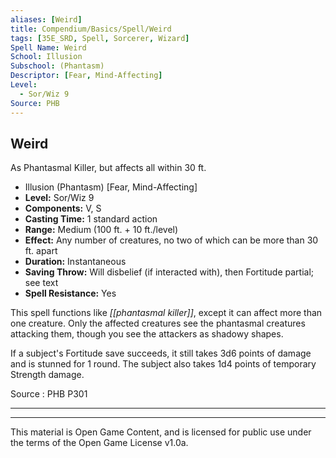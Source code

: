 ```yaml
---
aliases: [Weird]
title: Compendium/Basics/Spell/Weird
tags: [35E_SRD, Spell, Sorcerer, Wizard]
Spell Name: Weird
School: Illusion
Subschool: (Phantasm)
Descriptor: [Fear, Mind-Affecting]
Level:
  - Sor/Wiz 9
Source: PHB
---
```



## Weird

As Phantasmal Killer, but affects all within 30 ft.

*   Illusion (Phantasm) [Fear, Mind-Affecting]
*   **Level:** Sor/Wiz 9
*   **Components:** V, S
*   **Casting Time:** 1 standard action
*   **Range:** Medium (100 ft. + 10 ft./level)
*   **Effect:** Any number of creatures, no two of which can be more than 30 ft. apart
*   **Duration:** Instantaneous
*   **Saving Throw:** Will disbelief (if interacted with), then Fortitude partial; see text
*   **Spell Resistance:** Yes

This spell functions like <i>[[phantasmal killer]]</i>, except it can affect more than one creature. Only the affected creatures see the phantasmal creatures attacking them, though you see the attackers as shadowy shapes.

If a subject's Fortitude save succeeds, it still takes 3d6 points of damage and is stunned for 1 round. The subject also takes 1d4 points of temporary Strength damage.

Source : PHB P301

---

---

This material is Open Game Content, and is licensed for public use under
the terms of the Open Game License v1.0a.
